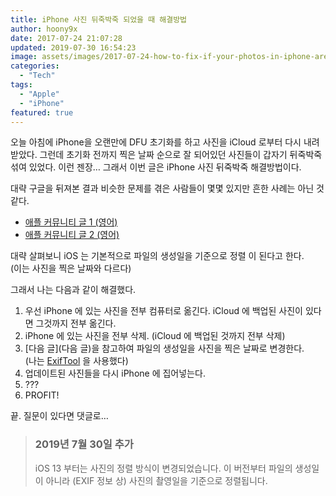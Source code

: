 ```yaml
---
title: iPhone 사진 뒤죽박죽 되었을 때 해결방법
author: hoony9x
date: 2017-07-24 21:07:28
updated: 2019-07-30 16:54:23
image: assets/images/2017-07-24-how-to-fix-if-your-photos-in-iphone-are-out-of-order/IMG_0229.png
categories:
  - "Tech"
tags:
  - "Apple"
  - "iPhone"
featured: true
---
```


오늘 아침에 iPhone을 오랜만에 DFU 초기화를 하고 사진을 iCloud 로부터 다시 내려받았다. 그런데 초기화 전까지 찍은 날짜 순으로 잘 되어있던 사진들이 갑자기 뒤죽박죽 섞여 있었다. 이런 젠장… 그래서 이번 글은 iPhone 사진 뒤죽박죽 해결방법이다.

<!-- more -->

대략 구글을 뒤져본 결과 비슷한 문제를 겪은 사람들이 몇몇 있지만 흔한 사례는 아닌 것 같다.

- [애플 커뮤니티 글 1 (영어)](https://discussions.apple.com/thread/7101409?tstart=0)
- [애플 커뮤니티 글 2 (영어)](https://discussions.apple.com/docs/DOC-9942)

대략 살펴보니 iOS 는 기본적으로 파일의 생성일을 기준으로 정렬 이 된다고 한다.  
(이는 사진을 찍은 날짜와 다르다)

그래서 나는 다음과 같이 해결했다.

1. 우선 iPhone 에 있는 사진을 전부 컴퓨터로 옮긴다. iCloud 에 백업된 사진이 있다면 그것까지 전부 옮긴다.
2. iPhone 에 있는 사진을 전부 삭제. (iCloud 에 백업된 것까지 전부 삭제)
3. [다음 글](다음 글)을 참고하여 파일의 생성일을 사진을 찍은 날짜로 변경한다.  
(나는 [ExifTool](https://en.wikipedia.org/wiki/ExifTool) 을 사용했다)
4. 업데이트된 사진들을 다시 iPhone 에 집어넣는다.
5. ???
6. PROFIT!

끝. 질문이 있다면 댓글로…

> ### 2019년 7월 30일 추가
> iOS 13 부터는 사진의 정렬 방식이 변경되었습니다.
> 이 버전부터 파일의 생성일이 아니라 (EXIF 정보 상) 사진의 촬영일을 기준으로 정렬됩니다.
